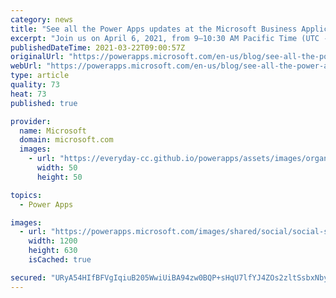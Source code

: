 ```yaml
---
category: news
title: "See all the Power Apps updates at the Microsoft Business Applications Launch Event | April 6, 2021"
excerpt: "Join us on April 6, 2021, from 9–10:30 AM Pacific Time (UTC -7) to discover how new innovations coming to the 2021 wave 1 release will give you the tools you need to transform your business"
publishedDateTime: 2021-03-22T09:00:57Z
originalUrl: "https://powerapps.microsoft.com/en-us/blog/see-all-the-power-apps-updates-at-the-microsoft-business-applications-launch-event-april-6-2021/"
webUrl: "https://powerapps.microsoft.com/en-us/blog/see-all-the-power-apps-updates-at-the-microsoft-business-applications-launch-event-april-6-2021/"
type: article
quality: 73
heat: 73
published: true

provider:
  name: Microsoft
  domain: microsoft.com
  images:
    - url: "https://everyday-cc.github.io/powerapps/assets/images/organizations/microsoft.com-50x50.jpg"
      width: 50
      height: 50

topics:
  - Power Apps

images:
  - url: "https://powerapps.microsoft.com/images/shared/social/social-share-post-ignite.png"
    width: 1200
    height: 630
    isCached: true

secured: "URyA54HIfBFVgIqiuB205WwiUiBA94zw0BQP+sHqU7lfYJ4ZOs2zltSsbxNbyjLB48XHEnKdaw4V2Yfiwk3FBT5ZoKF1BkzqcrP7XuGNMHaaEzAcFdr0TabqUNsrIA6eZRCjX1jepUK0AYk/5U99M8QfxaF0w3MkicgJP0U7EH1TjB08I9NcOYCct85vyyCL/kufvBM3+qoOe26/WKgxJmjTwrgsi/3VhxIQw4tCo571oEfY3NDTDVIpUteoB6nxIEwU9rWRjXFBqXoriyGKZUF87W7+wX2tnu1t8Y6OfkgeZv+pln054G0A83eOsNnEcg3fKkhFTlgpmNrCE2+ru2QbZS9809yPklM+3Rs0SIo=;hH7OzRTWomnMk8tLplPd/A=="
---
```


